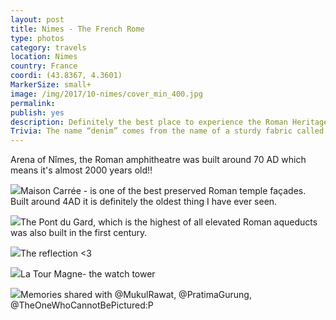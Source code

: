 ```yaml
---
layout: post
title: Nimes - The French Rome
type: photos
category: travels
location: Nimes
country: France
coordi: (43.8367, 4.3601)
MarkerSize: small+
image: /img/2017/10-nimes/cover_min_400.jpg
permalink: 
publish: yes
description: Definitely the best place to experience the Roman Heritage in France.<br>
Trivia: The name “denim” comes from the name of a sturdy fabric called “Serge de Nîmes”, initially made in Nîmes, France, hence “de Nîmes” - “denim”.
---
```

<!-- http://compressjpeg.com -->
<!-- http://compressimage.toolur.com/ 1024, 400-->
<p class="center"><img src="{{site.baseurl}}/img/2017/10-nimes/cover_min.jpg" alt="">Arena of Nîmes, the Roman amphitheatre was built around 70 AD which means it's almost 2000 years old!!</p>

<p class="center"><img src="{{site.baseurl}}/img/2017/10-nimes/1_min.jpg">Maison Carrée - is one of the best preserved Roman temple façades. Built around 4AD it is definitely the oldest thing I have ever seen.</p>

<p class="center"><img src="{{site.baseurl}}/img/2017/10-nimes/2_min.jpg">The Pont du Gard, which is the highest of all elevated Roman aqueducts was also built in the first century.</p>

<p class="center"><img src="{{site.baseurl}}/img/2017/10-nimes/3_min.jpg">The reflection <3</p>

<p class="center"><img src="{{site.baseurl}}/img/2017/10-nimes/4_min.jpg">La Tour Magne- the watch tower</p>

<p class="center"><img src="{{site.baseurl}}/img/2017/10-nimes/5_min.jpg">Memories shared with @MukulRawat, @PratimaGurung, @TheOneWhoCannotBePictured:P</p>